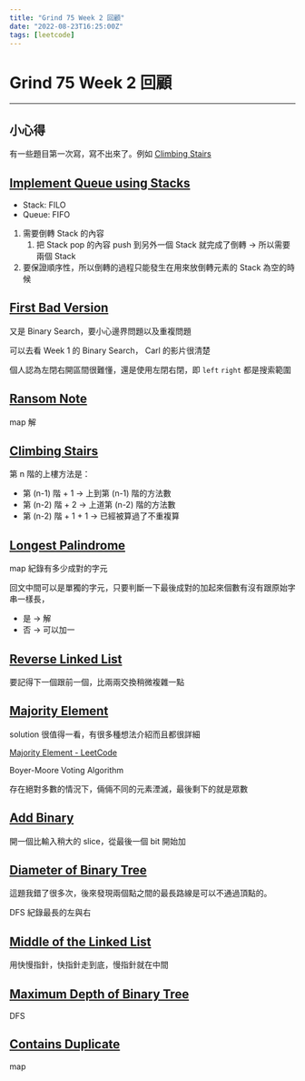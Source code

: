 ```yaml
---
title: "Grind 75 Week 2 回顧"
date: "2022-08-23T16:25:00Z"
tags: [leetcode]
---
```


# Grind 75 Week 2 回顧

---

## 小心得

有一些題目第一次寫，寫不出來了。例如 [Climbing Stairs](https://leetcode.com/problems/climbing-stairs)

## [Implement Queue using Stacks](https://leetcode.com/problems/implement-queue-using-stacks)

- Stack: FILO
- Queue: FIFO
1. 需要倒轉 Stack 的內容
    1. 把 Stack pop 的內容 push 到另外一個 Stack 就完成了倒轉 → 所以需要兩個 Stack
2. 要保證順序性，所以倒轉的過程只能發生在用來放倒轉元素的 Stack 為空的時候

## [First Bad Version](https://leetcode.com/problems/first-bad-version)

又是 Binary Search，要小心邊界問題以及重複問題

可以去看 Week 1 的 Binary Search， Carl 的影片很清楚

個人認為左閉右開區間很難懂，還是使用左閉右閉，即 `left` `right` 都是搜索範圍

## [Ransom Note](https://leetcode.com/problems/ransom-note)

map 解

## [Climbing Stairs](https://leetcode.com/problems/climbing-stairs)

第 n 階的上樓方法是：

- 第 (n-1) 階 + 1 → 上到第 (n-1) 階的方法數
- 第 (n-2) 階 + 2 → 上道第 (n-2) 階的方法數
- 第 (n-2) 階 + 1 + 1 → 已經被算過了不重複算

## [Longest Palindrome](https://leetcode.com/problems/longest-palindrome)

map 紀錄有多少成對的字元

回文中間可以是單獨的字元，只要判斷一下最後成對的加起來個數有沒有跟原始字串一樣長，

- 是 → 解
- 否 → 可以加一

## [Reverse Linked List](https://leetcode.com/problems/reverse-linked-list)

要記得下一個跟前一個，比兩兩交換稍微複雜一點

## [Majority Element](https://leetcode.com/problems/majority-element)

solution 很值得一看，有很多種想法介紹而且都很詳細

[Majority Element - LeetCode](https://leetcode.com/problems/majority-element/solution/)

Boyer-Moore Voting Algorithm

存在絕對多數的情況下，倆倆不同的元素湮滅，最後剩下的就是眾數

## [Add Binary](https://leetcode.com/problems/add-binary)

開一個比輸入稍大的 slice，從最後一個 bit 開始加

## [Diameter of Binary Tree](https://leetcode.com/problems/diameter-of-binary-tree)

這題我錯了很多次，後來發現兩個點之間的最長路線是可以不通過頂點的。

DFS 紀錄最長的左與右

## [Middle of the Linked List](https://leetcode.com/problems/middle-of-the-linked-list)

用快慢指針，快指針走到底，慢指針就在中間

## [Maximum Depth of Binary Tree](https://leetcode.com/problems/maximum-depth-of-binary-tree)

DFS

## [Contains Duplicate](https://leetcode.com/problems/contains-duplicate)

map